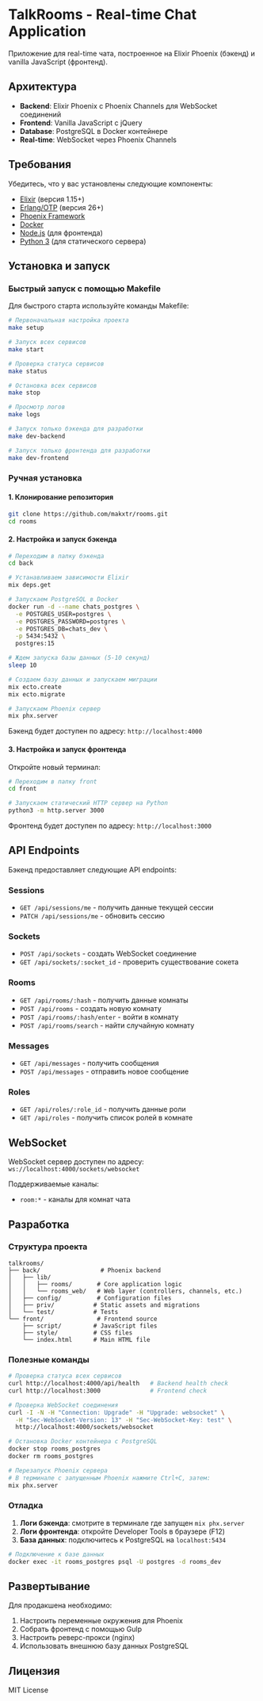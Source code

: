 # TalkRooms - Real-time Chat Application

Приложение для real-time чата, построенное на Elixir Phoenix (бэкенд) и vanilla JavaScript (фронтенд).

## Архитектура

- **Backend**: Elixir Phoenix с Phoenix Channels для WebSocket соединений
- **Frontend**: Vanilla JavaScript с jQuery
- **Database**: PostgreSQL в Docker контейнере
- **Real-time**: WebSocket через Phoenix Channels

## Требования

Убедитесь, что у вас установлены следующие компоненты:

- [Elixir](https://elixir-lang.org/install.html) (версия 1.15+)
- [Erlang/OTP](https://www.erlang.org/downloads) (версия 26+)
- [Phoenix Framework](https://hexdocs.pm/phoenix/installation.html)
- [Docker](https://docs.docker.com/get-docker/)
- [Node.js](https://nodejs.org/) (для фронтенда)
- [Python 3](https://www.python.org/downloads/) (для статического сервера)

## Установка и запуск

### Быстрый запуск с помощью Makefile

Для быстрого старта используйте команды Makefile:

```bash
# Первоначальная настройка проекта
make setup

# Запуск всех сервисов
make start

# Проверка статуса сервисов
make status

# Остановка всех сервисов
make stop

# Просмотр логов
make logs

# Запуск только бэкенда для разработки
make dev-backend

# Запуск только фронтенда для разработки
make dev-frontend
```

### Ручная установка

#### 1. Клонирование репозитория

```bash
git clone https://github.com/makxtr/rooms.git
cd rooms
```

#### 2. Настройка и запуск бэкенда

```bash
# Переходим в папку бэкенда
cd back

# Устанавливаем зависимости Elixir
mix deps.get

# Запускаем PostgreSQL в Docker
docker run -d --name chats_postgres \
  -e POSTGRES_USER=postgres \
  -e POSTGRES_PASSWORD=postgres \
  -e POSTGRES_DB=chats_dev \
  -p 5434:5432 \
  postgres:15

# Ждем запуска базы данных (5-10 секунд)
sleep 10

# Создаем базу данных и запускаем миграции
mix ecto.create
mix ecto.migrate

# Запускаем Phoenix сервер
mix phx.server
```

Бэкенд будет доступен по адресу: `http://localhost:4000`

#### 3. Настройка и запуск фронтенда

Откройте новый терминал:

```bash
# Переходим в папку front
cd front

# Запускаем статический HTTP сервер на Python
python3 -m http.server 3000
```

Фронтенд будет доступен по адресу: `http://localhost:3000`

## API Endpoints

Бэкенд предоставляет следующие API endpoints:

### Sessions
- `GET /api/sessions/me` - получить данные текущей сессии
- `PATCH /api/sessions/me` - обновить сессию

### Sockets
- `POST /api/sockets` - создать WebSocket соединение
- `GET /api/sockets/:socket_id` - проверить существование сокета

### Rooms
- `GET /api/rooms/:hash` - получить данные комнаты
- `POST /api/rooms` - создать новую комнату
- `POST /api/rooms/:hash/enter` - войти в комнату
- `POST /api/rooms/search` - найти случайную комнату

### Messages
- `GET /api/messages` - получить сообщения
- `POST /api/messages` - отправить новое сообщение

### Roles
- `GET /api/roles/:role_id` - получить данные роли
- `GET /api/roles` - получить список ролей в комнате

## WebSocket

WebSocket сервер доступен по адресу: `ws://localhost:4000/sockets/websocket`

Поддерживаемые каналы:
- `room:*` - каналы для комнат чата

## Разработка

### Структура проекта

```
talkrooms/
├── back/                 # Phoenix backend
│   ├── lib/
│   │   ├── rooms/       # Core application logic
│   │   └── rooms_web/   # Web layer (controllers, channels, etc.)
│   ├── config/          # Configuration files
│   ├── priv/           # Static assets and migrations
│   └── test/           # Tests
└── front/               # Frontend source
    ├── script/         # JavaScript files
    ├── style/          # CSS files
    └── index.html      # Main HTML file
```

### Полезные команды

```bash
# Проверка статуса всех сервисов
curl http://localhost:4000/api/health   # Backend health check
curl http://localhost:3000              # Frontend check

# Проверка WebSocket соединения
curl -I -N -H "Connection: Upgrade" -H "Upgrade: websocket" \
  -H "Sec-WebSocket-Version: 13" -H "Sec-WebSocket-Key: test" \
  http://localhost:4000/sockets/websocket

# Остановка Docker контейнера с PostgreSQL
docker stop rooms_postgres
docker rm rooms_postgres

# Перезапуск Phoenix сервера
# В терминале с запущенным Phoenix нажмите Ctrl+C, затем:
mix phx.server
```

### Отладка

1. **Логи бэкенда**: смотрите в терминале где запущен `mix phx.server`
2. **Логи фронтенда**: откройте Developer Tools в браузере (F12)
3. **База данных**: подключитесь к PostgreSQL на `localhost:5434`

```bash
# Подключение к базе данных
docker exec -it rooms_postgres psql -U postgres -d rooms_dev
```

## Развертывание

Для продакшена необходимо:

1. Настроить переменные окружения для Phoenix
2. Собрать фронтенд с помощью Gulp
3. Настроить реверс-прокси (nginx)
4. Использовать внешнюю базу данных PostgreSQL

## Лицензия

MIT License